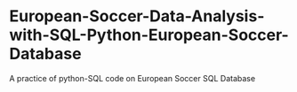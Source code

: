 # European-Soccer-Data-Analysis-with-SQL-Python-European-Soccer-Database
A practice of python-SQL code on European Soccer SQL Database
